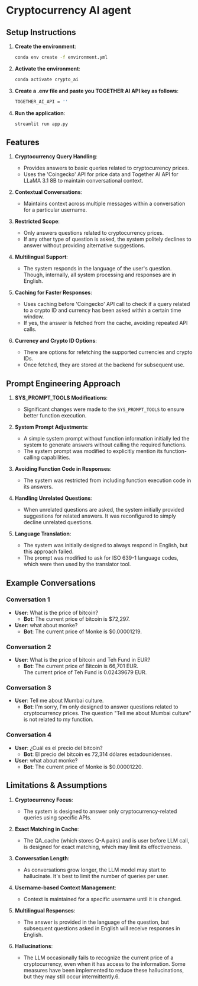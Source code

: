 # Cryptocurrency AI agent

## Setup Instructions

1. **Create the environment**:
    ```bash
    conda env create -f environment.yml
    ```
2. **Activate the environment**:
    ```bash
    conda activate crypto_ai
    ```
2. **Create a .env file and paste you TOGETHER AI API key as follows**:
    ```bash
    TOGETHER_AI_API = ''
    ```

3. **Run the application**:
    ```bash
    streamlit run app.py
    ```

## Features

1. **Cryptocurrency Query Handling**:
   - Provides answers to basic queries related to cryptocurrency prices.
   - Uses the 'Coingecko' API for price data and Together AI API for LLaMA 3.1 8B to maintain conversational context.
  
2. **Contextual Conversations**:
   - Maintains context across multiple messages within a conversation for a particular username.

3. **Restricted Scope**:
   - Only answers questions related to cryptocurrency prices.
   - If any other type of question is asked, the system politely declines to answer without providing alternative suggestions.

4. **Multilingual Support**:
   - The system responds in the language of the user's question. Though, internally, all system processing and responses are in English.
   
5. **Caching for Faster Responses**:
   - Uses caching before 'Coingecko' API call to check if a query related to a crypto ID and currency has been asked within a certain time window.
   - If yes, the answer is fetched from the cache, avoiding repeated API calls.

6. **Currency and Crypto ID Options**:
   - There are options for refetching the supported currencies and crypto IDs.
   - Once fetched, they are stored at the backend for subsequent use.

## Prompt Engineering Approach

1. **SYS_PROMPT_TOOLS Modifications**:
   - Significant changes were made to the `SYS_PROMPT_TOOLS` to ensure better function execution.

2. **System Prompt Adjustments**:
   - A simple system prompt without function information initially led the system to generate answers without calling the required functions.
   - The system prompt was modified to explicitly mention its function-calling capabilities.

3. **Avoiding Function Code in Responses**:
   - The system was restricted from including function execution code in its answers.

4. **Handling Unrelated Questions**:
   - When unrelated questions are asked, the system initially provided suggestions for related answers. It was reconfigured to simply decline unrelated questions.

5. **Language Translation**:
   - The system was initially designed to always respond in English, but this approach failed.
   - The prompt was modified to ask for ISO 639-1 language codes, which were then used by the translator tool.

## Example Conversations

### Conversation 1
- **User**: What is the price of bitcoin?
  - **Bot**: The current price of bitcoin is $72,297.
- **User**: what about monke?
  - **Bot**: The current price of Monke is $0.00001219.

### Conversation 2
- **User**: What is the price of bitcoin and Teh Fund in EUR?
  - **Bot**: The current price of Bitcoin is 66,701 EUR.  
            The current price of Teh Fund is 0.02439679 EUR.

### Conversation 3
- **User**: Tell me about Mumbai culture.
  - **Bot**: I'm sorry, I'm only designed to answer questions related to cryptocurrency prices. The question "Tell me about Mumbai culture" is not related to my function.

### Conversation 4
- **User**: ¿Cuál es el precio del bitcoin?
  - **Bot**: El precio del bitcoin es 72,314 dólares estadounidenses.
- **User**: what about monke?
  - **Bot**: The current price of Monke is $0.00001220.

## Limitations & Assumptions

1. **Cryptocurrency Focus**:
   - The system is designed to answer only cryptocurrency-related queries using specific APIs.

2. **Exact Matching in Cache**:
   - The QA_cache (which stores Q-A pairs) and is user before LLM call, is designed for exact matching, which may limit its effectiveness.

3. **Conversation Length**:
   - As conversations grow longer, the LLM model may start to hallucinate. It's best to limit the number of queries per user.

4. **Username-based Context Management**:
   - Context is maintained for a specific username until it is changed.

5. **Multilingual Responses**:
   - The answer is provided in the language of the question, but subsequent questions asked in English will receive responses in English.

6. **Hallucinations**:
   - The LLM occasionally fails to recognize the current price of a cryptocurrency, even when it has access to the information. Some measures have been implemented to reduce these hallucinations, but they may still occur intermittently.6. 
